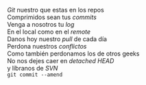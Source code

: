 <p><em>Git</em> nuestro que estas en los repos<br />  
Comprimidos sean tus <em>commits</em><br />  
Venga a nosotros tu <em>log</em><br />  
En el local como en el <em>remote</em><br />  
Danos hoy nuestro <em>pull</em> de cada día<br />  
Perdona nuestros <em>conflictos</em><br />  
Como también perdonamos los de otros geeks<br />  
No nos dejes caer en <em>detached HEAD</em><br />  
y líbranos de <em>SVN</em><br />  
<code>git commit --amend</code></p>
